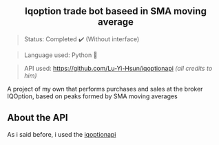 <h2 align="center">Iqoption trade bot baseed in SMA moving average </h2>

>Status: Completed ✔️ (Without interface)


>Language used: Python 🐍


>API used: https://github.com/Lu-Yi-Hsun/iqoptionapi <i>(all credits to him)</i>


A project of my own that performs purchases and sales at the broker IQOption, based on peaks formed by SMA moving averages

## About the API

As i said before, i used the [iqoptionapi](https://github.com/Lu-Yi-Hsun/iqoptionapi/)


